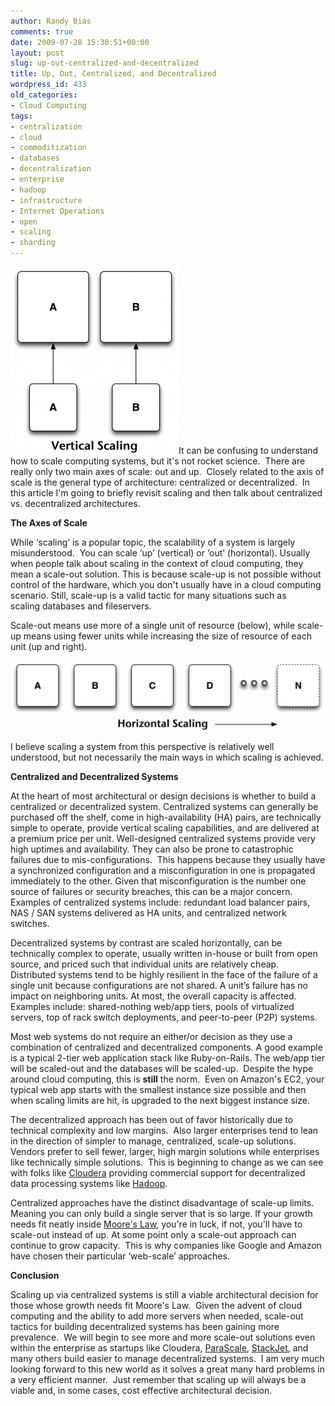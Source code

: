 ```yaml
---
author: Randy Bias
comments: true
date: 2009-07-28 15:30:51+00:00
layout: post
slug: up-out-centralized-and-decentralized
title: Up, Out, Centralized, and Decentralized
wordpress_id: 433
old_categories:
- Cloud Computing
tags:
- centralization
- cloud
- commoditization
- databases
- decentralization
- enterprise
- hadoop
- infrastructure
- Internet Operations
- open
- scaling
- sharding
---
```




![vert-scaling-diagram1](/assets/media/2009/07/vert-scaling-diagram1-269x299.png)It can be confusing to understand how to scale computing systems, but it's not rocket science.  There are really only two main axes of scale: out and up.  Closely related to the axis of scale is the general type of architecture: centralized or decentralized.  In this article I'm going to briefly revisit scaling and then talk about centralized vs. decentralized architectures.


**The Axes of Scale**




While ‘scaling’ is a popular topic, the scalability of a system is largely misunderstood.  You can scale ‘up’ (vertical) or ‘out’ (horizontal). Usually when people talk about scaling in the context of cloud computing, they mean a scale-out solution. This is because scale-up is not possible without control of the hardware, which you don't usually have in a cloud computing scenario. Still, scale-up is a valid tactic for many situations such as scaling databases and fileservers.




Scale-out means use more of a single unit of resource (below), while scale-up means using fewer units while increasing the size of resource of each unit (up and right).










![horizontal-scaling-diagram](/assets/media/2009/07/horizontal-scaling-diagram-1024x227.png)




I believe scaling a system from this perspective is relatively well understood, but not necessarily the main ways in which scaling is achieved.




**Centralized and Decentralized Systems**




At the heart of most architectural or design decisions is whether to build a centralized or decentralized system. Centralized systems can generally be purchased off the shelf, come in high-availability (HA) pairs, are technically simple to operate, provide vertical scaling capabilities, and are delivered at a premium price per unit. Well-designed centralized systems provide very high uptimes and availability. They can also be prone to catastrophic failures due to mis-configurations.  This happens because they usually have a synchronized configuration and a misconfiguration in one is propagated immediately to the other. Given that misconfiguration is the number one source of failures or security breaches, this can be a major concern. Examples of centralized systems include: redundant load balancer pairs, NAS / SAN systems delivered as HA units, and centralized network switches.




Decentralized systems by contrast are scaled horizontally, can be technically complex to operate, usually written in-house or built from open source, and priced such that individual units are relatively cheap. Distributed systems tend to be highly resilient in the face of the failure of a single unit because configurations are not shared. A unit’s failure has no impact on neighboring units. At most, the overall capacity is affected. Examples include: shared-nothing web/app tiers, pools of virtualized servers, top of rack switch deployments, and peer-to-peer (P2P) systems.




Most web systems do not require an either/or decision as they use a combination of centralized and decentralized components. A good example is a typical 2-tier web application stack like Ruby-on-Rails. The web/app tier will be scaled-out and the databases will be scaled-up.  Despite the hype around cloud computing, this is **still** the norm.  Even on Amazon's EC2, your typical web app starts with the smallest instance size possible and then when scaling limits are hit, is upgraded to the next biggest instance size.




The decentralized approach has been out of favor historically due to technical complexity and low margins.  Also larger enterprises tend to lean in the direction of simpler to manage, centralized, scale-up solutions. Vendors prefer to sell fewer, larger, high margin solutions while enterprises like technically simple solutions.  This is beginning to change as we can see with folks like [Cloudera](http://www.cloudera.com) providing commercial support for decentralized data processing systems like [Hadoop](http://en.wikipedia.org/wiki/Hadoop).







Centralized approaches have the distinct disadvantage of scale-up limits. Meaning you can only build a single server that is so large. If your growth needs fit neatly inside [Moore's Law](http://en.wikipedia.org/wiki/Moores_Law), you're in luck, if not, you'll have to scale-out instead of up. At some point only a scale-out approach can continue to grow capacity.  This is why companies like Google and Amazon have chosen their particular ‘web-scale’ approaches.











**Conclusion**




Scaling up via centralized systems is still a viable architectural decision for those whose growth needs fit Moore's Law.  Given the advent of cloud computing and the ability to add more servers when needed, scale-out tactics for building decentralized systems has been gaining more prevalence.  We will begin to see more and more scale-out solutions even within the enterprise as startups like Cloudera, [ParaScale](http://www.parascale.com), [StackJet](http://www.stackjet.com/), and many others build easier to manage decentralized systems.  I am very much looking forward to this new world as it solves a great many hard problems in a very efficient manner.  Just remember that scaling up will always be a viable and, in some cases, cost effective architectural decision.










